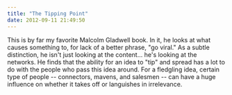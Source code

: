 ```yaml
---
title: "The Tipping Point"
date: 2012-09-11 21:49:50
---
```


This is by far my favorite Malcolm Gladwell book. In it, he looks at what causes something to, for lack of a better phrase, "go viral." As a subtle distinction, he isn't just looking at the content… he's looking at the networks. He finds that the ability for an idea to "tip" and spread has a lot to do with the people who pass this idea around. For a fledgling idea, certain type of people -- connectors, mavens, and salesmen -- can have a huge influence on whether it takes off or languishes in irrelevance.
